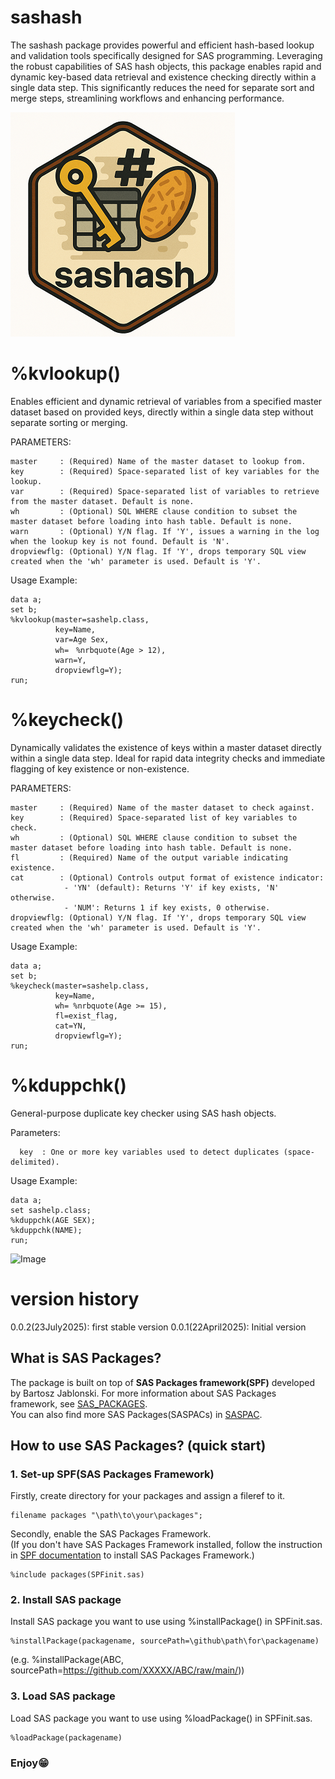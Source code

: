 # sashash
The sashash package provides powerful and efficient hash-based lookup and validation tools specifically designed for SAS programming. Leveraging the robust capabilities of SAS hash objects, this package enables rapid and dynamic key-based data retrieval and existence checking directly within a single data step. This significantly reduces the need for separate sort and merge steps, streamlining workflows and enhancing performance.

![sashsash](./hashsas_small.png)  


# %kvlookup()
Enables efficient and dynamic retrieval of variables from a specified master dataset based on provided keys, directly within a single data step without separate sorting or merging.<br>

PARAMETERS:  
~~~text
master     : (Required) Name of the master dataset to lookup from.
key        : (Required) Space-separated list of key variables for the lookup.
var        : (Required) Space-separated list of variables to retrieve from the master dataset. Default is none.
wh         : (Optional) SQL WHERE clause condition to subset the master dataset before loading into hash table. Default is none.
warn       : (Optional) Y/N flag. If 'Y', issues a warning in the log when the lookup key is not found. Default is 'N'.
dropviewflg: (Optional) Y/N flag. If 'Y', drops temporary SQL view created when the 'wh' parameter is used. Default is 'Y'.
~~~
Usage Example:<br>
~~~sas
data a;
set b;  
%kvlookup(master=sashelp.class,
          key=Name,         
          var=Age Sex,
          wh=　%nrbquote(Age > 12),
          warn=Y,
          dropviewflg=Y);
run;
~~~

# %keycheck()
Dynamically validates the existence of keys within a master dataset directly within a single data step. Ideal for rapid data integrity checks and immediate flagging of key existence or non-existence.<br>

PARAMETERS:  
~~~text
master     : (Required) Name of the master dataset to check against.
key        : (Required) Space-separated list of key variables to check.
wh         : (Optional) SQL WHERE clause condition to subset the master dataset before loading into hash table. Default is none.
fl         : (Required) Name of the output variable indicating existence.
cat        : (Optional) Controls output format of existence indicator:
            - 'YN' (default): Returns 'Y' if key exists, 'N' otherwise.
            - 'NUM': Returns 1 if key exists, 0 otherwise.
dropviewflg: (Optional) Y/N flag. If 'Y', drops temporary SQL view created when the 'wh' parameter is used. Default is 'Y'.
~~~

Usage Example:<br>
~~~sas
data a;
set b;
%keycheck(master=sashelp.class,
          key=Name,
          wh= %nrbquote(Age >= 15),
          fl=exist_flag,
          cat=YN,
          dropviewflg=Y);
run;
~~~

# %kduppchk()
General-purpose duplicate key checker using SAS hash objects. 

Parameters:
~~~text  
  key  : One or more key variables used to detect duplicates (space-delimited).
~~~
Usage Example:<br>

~~~sas 
data a;
set sashelp.class;
%kduppchk(AGE SEX);
%kduppchk(NAME);
run;
~~~
<img width="264" height="129" alt="Image" src="https://github.com/user-attachments/assets/c9db88e8-558c-4857-95e8-1b8963e608e0" />

# version history
0.0.2(23July2025): first stable version
0.0.1(22April2025): Initial version

## What is SAS Packages?  
The package is built on top of **SAS Packages framework(SPF)** developed by Bartosz Jablonski.
For more information about SAS Packages framework, see [SAS_PACKAGES](https://github.com/yabwon/SAS_PACKAGES).  
You can also find more SAS Packages(SASPACs) in [SASPAC](https://github.com/SASPAC).

## How to use SAS Packages? (quick start)
### 1. Set-up SPF(SAS Packages Framework)
Firstly, create directory for your packages and assign a fileref to it.
~~~sas      
filename packages "\path\to\your\packages";
~~~
Secondly, enable the SAS Packages Framework.  
(If you don't have SAS Packages Framework installed, follow the instruction in [SPF documentation](https://github.com/yabwon/SAS_PACKAGES/tree/main/SPF/Documentation) to install SAS Packages Framework.)  
~~~sas      
%include packages(SPFinit.sas)
~~~  
### 2. Install SAS package  
Install SAS package you want to use using %installPackage() in SPFinit.sas.
~~~sas      
%installPackage(packagename, sourcePath=\github\path\for\packagename)
~~~
(e.g. %installPackage(ABC, sourcePath=https://github.com/XXXXX/ABC/raw/main/))  
### 3. Load SAS package  
Load SAS package you want to use using %loadPackage() in SPFinit.sas.
~~~sas      
%loadPackage(packagename)
~~~
### Enjoy😁
